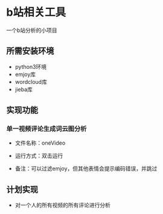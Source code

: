 b站相关工具
=============
一个b站分析的小项目

## 所需安装环境

* python3环境
* emjoy库
* wordcloud库
* jieba库

## 实现功能

### 单一视频评论生成词云图分析

* 文件名称：oneVideo

* 运行方式：双击运行

* 备注：可以过滤emjoy，但其他表情会提示编码错误，并跳过

## 计划实现

* 对一个人的所有视频的所有评论进行分析
